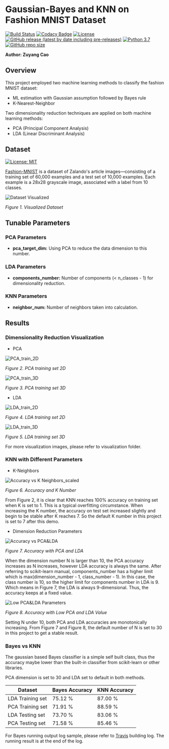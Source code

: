 # Gaussian-Bayes and KNN on Fashion MNIST Dataset
[![Build Status](https://travis-ci.com/nuclearczy/Gaussian-Bayes_and_KNN_on_Fashion_MNIST_Dataset.svg?branch=master)](https://travis-ci.com/nuclearczy/Gaussian-Bayes_and_KNN_on_Fashion_MNIST_Dataset)
[![Codacy Badge](https://api.codacy.com/project/badge/Grade/bff26b8d5c544e84a70ca430d1129d57)](https://www.codacy.com/manual/nuclearczy/Gaussian-Bayes_and_KNN_on_Fashion_MNIST_Dataset?utm_source=github.com&amp;utm_medium=referral&amp;utm_content=nuclearczy/Gaussian-Bayes_and_KNN_on_Fashion_MNIST_Dataset&amp;utm_campaign=Badge_Grade)
[![License](https://img.shields.io/github/license/nuclearczy/Gaussian-Bayes_and_KNN_on_Fashion_MNIST_Dataset)](https://github.com/nuclearczy/Gaussian-Bayes_and_KNN_on_Fashion_MNIST_Dataset/blob/master/LICENSE)
[![GitHub release (latest by date including pre-releases)](https://img.shields.io/github/v/release/nuclearczy/Gaussian-Bayes_and_KNN_on_Fashion_MNIST_Dataset?include_prereleases)](https://github.com/nuclearczy/Gaussian-Bayes_and_KNN_on_Fashion_MNIST_Dataset/releases)
[![Python 3.7](https://img.shields.io/badge/python-3.7-blue.svg)](https://www.python.org/downloads/release/python-370/)
[![GitHub repo size](https://img.shields.io/github/repo-size/nuclearczy/Gaussian-Bayes_and_KNN_on_Fashion_MNIST_Dataset)](https://github.com/nuclearczy/Gaussian-Bayes_and_KNN_on_Fashion_MNIST_Dataset)

**Author: Zuyang Cao**

## Overview
This project employed two machine learning methods to classify the fashion MNIST dataset:
 
- ML estimation with Gaussian assumption followed by Bayes rule
- K-Nearest-Neighbor  

Two dimensionality reduction techniques are applied on both machine learning methods: 
 
- PCA (Principal Component Analysis)
- LDA (Linear Discriminant Analysis)

## Dataset
[![License: MIT](https://img.shields.io/badge/License-MIT-yellow.svg)](https://opensource.org/licenses/MIT)

[Fashion-MNIST](https://github.com/zalandoresearch/fashion-mnist) is a dataset of Zalando's article images—consisting of a training set of 60,000 examples and a test set of 10,000 examples. Each example is a 28x28 grayscale image, associated with a label from 10 classes.

![Dataset Visualized](visualization/fashion-mnist-sprite.png "Dataset Visualized")

*Figure 1. Visualized Dataset*

## Tunable Parameters

### PCA Parameters
- **pca_target_dim:** Using PCA to reduce the data dimension to this number.

### LDA Parameters
- **components_number:** Number of components (< n_classes - 1) for dimensionality reduction.

### KNN Parameters
- **neighbor_num:** Number of neighbors taken into calculation.

## Results

###  Dimensionality Reduction Visualization

- PCA

![PCA_train_2D](visualization/PCA_train_2D.png)

*Figure 2. PCA training set 2D*

![PCA_train_3D](visualization/PCA_train_3D.png)

*Figure 3. PCA training set 3D*

- LDA

![LDA_train_2D](visualization/LDA_train_2D.png)

*Figure 4. LDA training set 2D*

![LDA_train_3D](visualization/LDA_train_3D.png)

*Figure 5. LDA training set 3D*

For more visualization images, please refer to visualization folder.

### KNN with Different Parameters

- K-Neighbors

![Accuracy vs K Neighbors_scaled](visualization/KNN%20Accuracy%20vs%20K%20Neighbors.png)

*Figure 6. Accuracy and K Number*

From Figure 2, it is clear that KNN reaches 100% accuracy on training set when K is set to 1. This is a typical 
overfitting circumstance. When increasing the K number, the accuracy on test set increased slightly and begin to be 
stable after K reaches 7. So the default K number in this project is set to 7 after this demo.

- Dimension Reduction Parameters

![Accuracy vs PCA&LDA](visualization/KNN%20Accuracy%20vs%20PCA_LDA%20N%20Dimensions.png)

*Figure 7. Accuracy with PCA and LDA*

When the dimension number N is larger than 10, the PCA accuracy increases as N increases, however LDA accuracy is always
the same. After referring to scikit-learn manual, components_number has a higher limit which is 
max(dimension_number - 1, class_number - 1). In this case, the class number is 10, so the higher limit for components 
number in LDA is 9. Which means in Figure 7, the LDA is always 9-dimensional. Thus, the accuracy keeps at a fixed value.


![Low PCA&LDA Parameters](visualization/KNN%20Accuracy%20vs%20PCA_LDA%20N%20Dimensions_Low.png)

*Figure 8. Accuracy with Low PCA and LDA Value*

Setting N under 10, both PCA and LDA accuracies are monotonically increasing. From Figure 7 and Figure 8, the default
number of N is set to 30 in this project to get a stable result.

### Bayes vs KNN
The gaussian based Bayes classifier is a simple self built class, thus the accuracy maybe lower than the built-in 
classifier from scikit-learn or other libraries.

PCA dimension is set to 30 and LDA set to default in both methods.

Dataset | Bayes Accuracy | KNN Accuracy
-------- | -------------- | ------------ 
LDA Training set | 75.12 % | 87.00 %
PCA Training set | 71.91 % | 88.59 %
LDA Testing set | 73.70 % | 83.06 %
PCA Testing set | 71.58 % | 85.46 %

For Bayes running output log sample, please refer to 
[Travis](https://travis-ci.com/nuclearczy/Gaussian-Bayes_and_KNN_on_Fashion_MNIST_Dataset)
 building log. The running result is at the end of the log.

